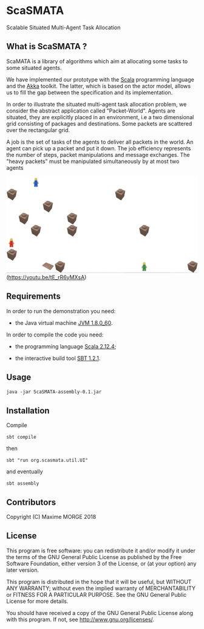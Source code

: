 # ScaSMATA
Scalable Situated Multi-Agent Task Allocation
## What is ScaSMATA ?

ScaMATA is a library of algorithms which aim at allocating some tasks to some situated agents.

We have implemented our prototype with the
[Scala](https://www.scala-lang.org/) programming language and the
[Akka](http://akka.io/) toolkit. The latter, which is based on the
actor model, allows us to fill the gap between the specification and
its implementation.

In order to illustrate the situated multi-agent task allocation problem,
we consider the abstract application called "Packet-World". Agents are 
situated, they are explicitly placed in an environment, i.e a two dimensional 
grid consisting of packages and destinations. Some packets are scattered 
over the rectangular grid.

A job is the set of tasks of the agents to deliver all packets in the
world. An agent can pick up a packet and put it down. The job efficiency 
represents the number of steps, packet manipulations and message exchanges. 
The "heavy packets" must be manipulated simultaneously by at most two agents 

![Snapshot](snapshot.png)(https://youtu.be/tE_rR6yMXsA)

## Requirements

In order to run the demonstration you need:

- the Java virtual machine [JVM 1.8.0_60](http://www.oracle.com/technetwork/java/javase/downloads/index.html).

In order to compile the code you need:

- the programming language [Scala 2.12.4](http://www.scala-lang.org/download/);

- the interactive build tool [SBT 1.2.1](http://www.scala-sbt.org/download.html).

## Usage

    java -jar ScaSMATA-assembly-0.1.jar


## Installation

Compile

    sbt compile

then

    sbt "run org.scasmata.util.UI"

and eventually

    sbt assembly


## Contributors

Copyright (C) Maxime MORGE 2018

## License

This program is free software: you can redistribute it and/or modify it under the terms of the
GNU General Public License as published by the Free Software Foundation, either version 3 of the License,
or (at your option) any later version.

This program is distributed in the hope that it will be useful, but WITHOUT ANY WARRANTY;
without even the implied warranty of MERCHANTABILITY or FITNESS FOR A PARTICULAR PURPOSE.
See the GNU General Public License for more details.

You should have received a copy of the GNU General Public License along with this program.
If not, see <http://www.gnu.org/licenses/>.
